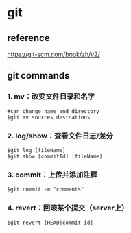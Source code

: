 # git

## reference

https://git-scm.com/book/zh/v2/

## git commands

### 1. mv：改变文件目录和名字

```shell
#can change name and directory
$git mv sources destnations
```

### 2. log/show：查看文件日志/差分

```shell
$git log [fileName]
$git show [commitId] [fileName]
```

### 3. commit：上传并添加注释

```shell
$git commit -m "comments"
```

### 4. revert：回滚某个提交（server上）

```shell
$git revert [HEAD|commit-id]
```


